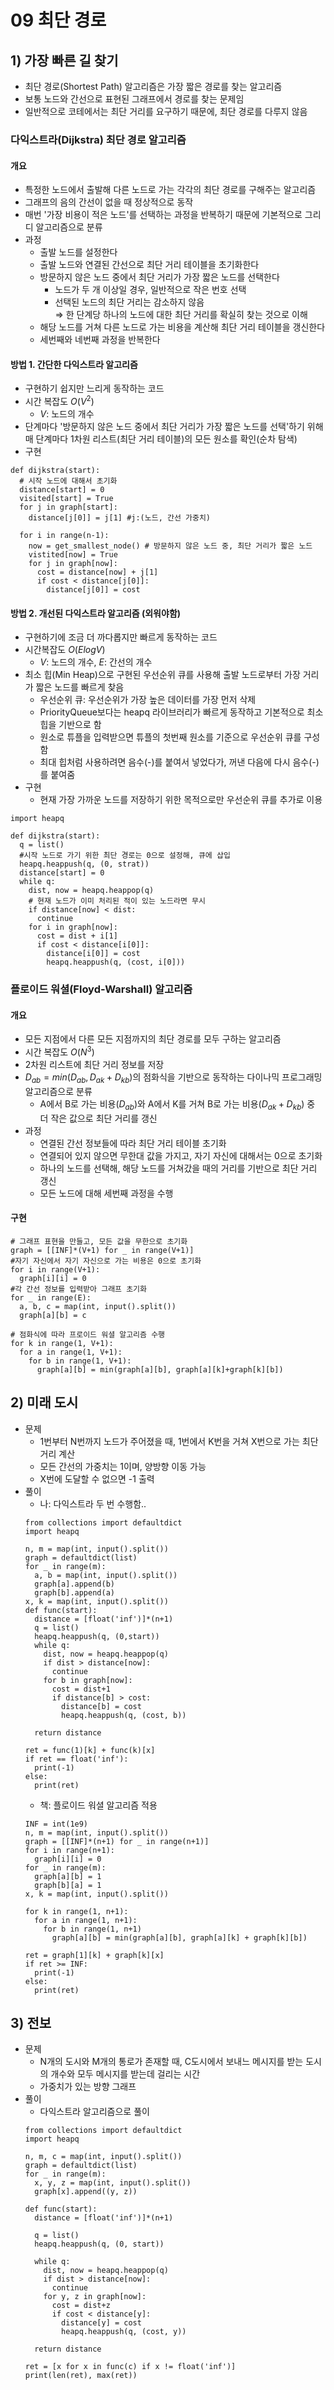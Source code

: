 # 09 최단 경로

## 1) 가장 빠른 길 찾기
- 최단 경로(Shortest Path) 알고리즘은 가장 짧은 경로를 찾는 알고리즘
- 보통 노드와 간선으로 표현된 그래프에서 경로를 찾는 문제임
- 일반적으로 코테에서는 최단 거리를 요구하기 때문에, 최단 경로를 다루지 않음

### 다익스트라(Dijkstra) 최단 경로 알고리즘
#### 개요
- 특정한 노드에서 출발해 다른 노드로 가는 각각의 최단 경로를 구해주는 알고리즘
- 그래프의 음의 간선이 없을 때 정상적으로 동작
- 매번 '가장 비용이 적은 노드'를 선택하는 과정을 반복하기 때문에 기본적으로 그리디 알고리즘으로 분류
- 과정
  - 출발 노드를 설정한다
  - 출발 노드와 연결된 간선으로 최단 거리 테이블을 초기화한다
  - 방문하지 않은 노드 중에서 최단 거리가 가장 짧은 노드를 선택한다
    - 노드가 두 개 이상일 경우, 일반적으로 작은 번호 선택
    - 선택된 노드의 최단 거리는 감소하지 않음    
    $\Rightarrow$ 한 단계당 하나의 노드에 대한 최단 거리를 확실히 찾는 것으로 이해
  - 해당 노드를 거쳐 다른 노드로 가는 비용을 계산해 최단 거리 테이블을 갱신한다
  - 세번째와 네번째 과정을 반복한다

#### 방법 1. 간단한 다익스트라 알고리즘
- 구현하기 쉽지만 느리게 동작하는 코드
- 시간 복잡도 $O(V^2)$
  - $V$: 노드의 개수
- 단계마다 '방문하지 않은 노드 중에서 최단 거리가 가장 짧은 노드를 선택'하기 위해 매 단계마다 1차원 리스트(최단 거리 테이블)의 모든 원소를 확인(순차 탐색)
- 구현
```
def dijkstra(start):
  # 시작 노드에 대해서 초기화
  distance[start] = 0
  visited[start] = True
  for j in graph[start]:
    distance[j[0]] = j[1] #j:(노드, 간선 가중치)
  
  for i in range(n-1):
    now = get_smallest_node() # 방문하지 않은 노드 중, 최단 거리가 짧은 노드
    vistited[now] = True
    for j in graph[now]:
      cost = distance[now] + j[1]
      if cost < distance[j[0]]:
        distance[j[0]] = cost
```

#### 방법 2. 개선된 다익스트라 알고리즘 (외워야함)
- 구현하기에 조금 더 까다롭지만 빠르게 동작하는 코드
- 시간복잡도 $O(ElogV)$
  - $V$: 노드의 개수, $E$: 간선의 개수
- 최소 힙(Min Heap)으로 구현된 우선순위 큐를 사용해 출발 노드로부터 가장 거리가 짧은 노드를 빠르게 찾음
  - 우선순위 큐: 우선순위가 가장 높은 데이터를 가장 먼저 삭제
  - PriorityQueue보다는 heapq 라이브러리가 빠르게 동작하고 기본적으로 최소 힙을 기반으로 함
  - 원소로 튜플을 입력받으면 튜플의 첫번째 원소를 기준으로 우선순위 큐를 구성함
  - 최대 힙처럼 사용하려면 음수(-)를 붙여서 넣었다가, 꺼낸 다음에 다시 음수(-)를 붙여줌
- 구현
  - 현재 가장 가까운 노드를 저장하기 위한 목적으로만 우선순위 큐를 추가로 이용
```
import heapq

def dijkstra(start):
  q = list()
  #시작 노드로 가기 위한 최단 경로는 0으로 설정해, 큐에 삽입
  heapq.heappush(q, (0, strat))
  distance[start] = 0
  while q:
    dist, now = heapq.heappop(q)
    # 현재 노드가 이미 처리된 적이 있는 노드라면 무시
    if distance[now] < dist:
      continue
    for i in graph[now]:
      cost = dist + i[1]
      if cost < distance[i[0]]:
        distance[i[0]] = cost
        heapq.heappush(q, (cost, i[0]))
```

### 플로이드 워셜(Floyd-Warshall) 알고리즘
#### 개요
- 모든 지점에서 다른 모든 지점까지의 최단 경로를 모두 구하는 알고리즘
- 시간 복잡도 $O(N^3)$
- 2차원 리스트에 최단 거리 정보를 저장
- $D_{ab} = min(D_{ab}, D_{ak} + D_{kb})$의 점화식을 기반으로 동작하는 다이나믹 프로그래밍 알고리즘으로 분류
  - A에서 B로 가는 비용($D_{ab}$)와 A에서 K를 거쳐 B로 가는 비용($D_{ak}+D_{kb})$ 중 더 작은 값으로 최단 거리를 갱신
- 과정
  - 연결된 간선 정보들에 따라 최단 거리 테이블 초기화
  - 연결되어 있지 않으면 무한대 값을 가지고, 자기 자신에 대해서는 0으로 초기화
  - 하나의 노드를 선택해, 해당 노드를 거쳐갔을 때의 거리를 기반으로 최단 거리 갱신
  - 모든 노드에 대해 세번째 과정을 수행 

#### 구현
```
# 그래프 표현을 만들고, 모든 값을 무한으로 초기화
graph = [[INF]*(V+1) for _ in range(V+1)]
#자기 자신에서 자기 자신으로 가는 비용은 0으로 초기화
for i in range(V+1):
  graph[i][i] = 0
#각 간선 정보를 입력받아 그래프 초기화
for _ in range(E):
  a, b, c = map(int, input().split())
  graph[a][b] = c

# 점화식에 따라 프로이드 워셜 알고리즘 수행
for k in range(1, V+1):
  for a in range(1, V+1):
    for b in range(1, V+1):
      graph[a][b] = min(graph[a][b], graph[a][k]+graph[k][b])
```

## 2) 미래 도시
- 문제
  - 1번부터 N번까지 노드가 주어졌을 때, 1번에서 K번을 거쳐 X번으로 가는 최단 거리 계산
  - 모든 간선의 가중치는 1이며, 양방향 이동 가능
  - X번에 도달할 수 없으면 -1 출력
- 풀이
  - 나: 다익스트라 두 번 수행함..
  ```
  from collections import defaultdict
  import heapq
  
  n, m = map(int, input().split())
  graph = defaultdict(list)
  for _ in range(m):
    a, b = map(int, input().split())
    graph[a].append(b)
    graph[b].append(a)
  x, k = map(int, input().split())
  def func(start):
    distance = [float('inf')]*(n+1)
    q = list()
    heapq.heappush(q, (0,start))
    while q:
      dist, now = heapq.heappop(q)
      if dist > distance[now]:
        continue
      for b in graph[now]:
        cost = dist+1
        if distance[b] > cost:
          distance[b] = cost
          heapq.heappush(q, (cost, b))

    return distance

  ret = func(1)[k] + func(k)[x]
  if ret == float('inf'):
    print(-1)
  else:
    print(ret)
  ```
  - 책: 플로이드 워셜 알고리즘 적용
  ```
  INF = int(1e9)
  n, m = map(int, input().split())
  graph = [[INF]*(n+1) for _ in range(n+1)]
  for i in range(n+1):
    graph[i][i] = 0
  for _ in range(m):
    graph[a][b] = 1
    graph[b][a] = 1
  x, k = map(int, input().split())

  for k in range(1, n+1):
    for a in range(1, n+1):
      for b in range(1, n+1)
        graph[a][b] = min(graph[a][b], graph[a][k] + graph[k][b])

  ret = graph[1][k] + graph[k][x]
  if ret >= INF:
    print(-1)
  else:
    print(ret)
  ```

## 3) 전보
- 문제
  - N개의 도시와 M개의 통로가 존재할 때, C도시에서 보내느 메시지를 받는 도시의 개수와 모두 메시지를 받는데 걸리는 시간
  - 가중치가 있는 방향 그래프
- 풀이
  - 다익스트라 알고리즘으로 풀이
  ```
  from collections import defaultdict
  import heapq

  n, m, c = map(int, input().split())
  graph = defaultdict(list)
  for _ in range(m):
    x, y, z = map(int, input().split())
    graph[x].append((y, z))
  
  def func(start):
    distance = [float('inf')]*(n+1)
    
    q = list()
    heapq.heappush(q, (0, start))

    while q:
      dist, now = heapq.heappop(q)
      if dist > distance[now]:
        continue
      for y, z in graph[now]:
        cost = dist+z
        if cost < distance[y]:
          distance[y] = cost
          heapq.heappush(q, (cost, y))

    return distance

  ret = [x for x in func(c) if x != float('inf')]
  print(len(ret), max(ret))
  ```
